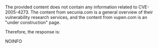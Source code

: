 The provided content does not contain any information related to CVE-2005-4273. The content from secunia.com is a general overview of their vulnerability research services, and the content from vupen.com is an "under construction" page.

Therefore, the response is:

NOINFO